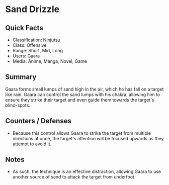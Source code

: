 # Sand Drizzle

## Quick Facts
- Classification: Ninjutsu
- Class: Offensive
- Range: Short, Mid, Long
- Users: Gaara
- Media: Anime, Manga, Novel, Game

## Summary
Gaara forms small lumps of sand high in the air, which he has fall on a target like rain. Gaara can control the sand lumps with his chakra, allowing him to ensure they strike their target and even guide them towards the target's blind-spots.

## Counters / Defenses
- Because this control allows Gaara to strike the target from multiple directions at once, the target's attention will be focused upwards as they attempt to avoid it.

## Notes
- As such, the technique is an effective distraction, allowing Gaara to use another source of sand to attack the target from underfoot.
